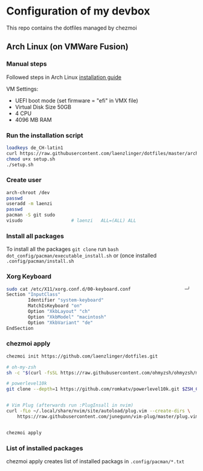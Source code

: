 # Configuration of my devbox

This repo contains the dotfiles managed by chezmoi


## Arch Linux (on VMWare Fusion)

### Manual steps

Followed steps in Arch Linux [installation guide](https://wiki.archlinux.org/index.php/installation_guide)

VM Settings:
* UEFI boot mode (set firmware = "efi" in VMX file)
* Virtual Disk Size 50GB
* 4 CPU
* 4096 MB RAM


### Run the installation script
```bash
loadkeys de_CH-latin1
curl https://raw.githubusercontent.com/laenzlinger/dotfiles/master/arch/setup.sh > setup.sh
chmod u+x setup.sh
./setup.sh
```

### Create user

```bash
arch-chroot /dev
passwd
useradd -m laenzi
passwd
pacman -S git sudo
visudo                  # laenzi   ALL=(ALL) ALL
```

### Install all packages
To install all the packages `git clone` run `bash dot_config/pacman/executable_install.sh` or (once installed `.config/pacman/install.sh`

### Xorg Keyboard

```bash
sudo cat /etc/X11/xorg.conf.d/00-keyboard.conf                    ─╯
Section "InputClass"
        Identifier "system-keyboard"
        MatchIsKeyboard "on"
        Option "XkbLayout" "ch"
        Option "XkbModel" "macintosh"
        Option "XkbVariant" "de"
EndSection
```

### chezmoi apply

```bash
chezmoi init https://github.com/laenzlinger/dotfiles.git

# oh-my-zsh
sh -c "$(curl -fsSL https://raw.githubusercontent.com/ohmyzsh/ohmyzsh/master/tools/install.sh)"

# powerlevel10k
git clone --depth=1 https://github.com/romkatv/powerlevel10k.git $ZSH_CUSTOM/themes/powerlevel10k


# Vim Plug (afterwards run :PlugInsall in nvim)
curl -fLo ~/.local/share/nvim/site/autoload/plug.vim --create-dirs \
    https://raw.githubusercontent.com/junegunn/vim-plug/master/plug.vim


chezmoi apply
```

### List of installed packages
chezmoi apply creates list of installed packags in `.config/pacman/*.txt`
